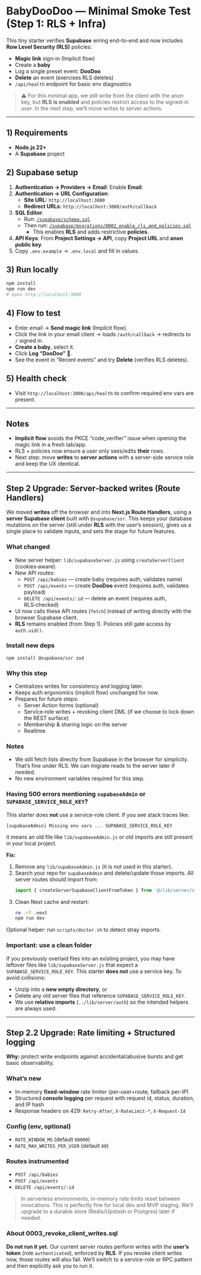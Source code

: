 # BabyDooDoo — Minimal Smoke Test (Step 1: RLS + Infra)

This tiny starter verifies **Supabase** wiring end-to-end and now includes **Row Level Security (RLS)** policies:
- **Magic link** sign-in (Implicit flow)
- Create a **baby**
- Log a single preset event: **DooDoo**
- **Delete** an event (exercises RLS deletes)
- `/api/health` endpoint for basic env diagnostics

> ⚠️ For this minimal app, we still write from the client with the anon key, but **RLS is enabled** and policies restrict access to the signed-in user. In the next step, we’ll move writes to server actions.

---

## 1) Requirements

- **Node.js 22+**
- A **Supabase** project

## 2) Supabase setup

1. **Authentication → Providers → Email**: Enable **Email**.
2. **Authentication → URL Configuration**:
   - **Site URL:** `http://localhost:3000`
   - **Redirect URLs:** `http://localhost:3000/auth/callback`
3. **SQL Editor**:
   - Run: [`/supabase/schema.sql`](./supabase/schema.sql)
   - Then run: [`/supabase/migrations/0002_enable_rls_and_policies.sql`](./supabase/migrations/0002_enable_rls_and_policies.sql)
     - This enables **RLS** and adds restrictive **policies**.
4. **API Keys**: From **Project Settings → API**, copy **Project URL** and **anon public key**.
5. Copy `.env.example` → `.env.local` and fill in values.

## 3) Run locally

```bash
npm install
npm run dev
# open http://localhost:3000
```

## 4) Flow to test

- Enter email → **Send magic link** (Implicit flow).
- Click the link in your email client → loads `/auth/callback` → redirects to `/` signed in.
- **Create a baby**, select it.
- Click **Log “DooDoo”** 💩.
- See the event in “Recent events” and try **Delete** (verifies RLS deletes).

## 5) Health check

- Visit `http://localhost:3000/api/health` to confirm required env vars are present.

---

## Notes

- **Implicit flow** avoids the PKCE “code_verifier” issue when opening the magic link in a fresh tab/app.
- RLS + policies now ensure a user only sees/edits **their** rows.
- Next step: move **writes** to **server actions** with a server-side service role and keep the UX identical.


---

## Step 2 Upgrade: Server‑backed writes (Route Handlers)

We moved **writes** off the browser and into **Next.js Route Handlers**, using a **server Supabase client** built with `@supabase/ssr`. This keeps your database mutations on the server (still under **RLS** with the user’s session), gives us a single place to validate inputs, and sets the stage for future features.

### What changed
- New server helper: `lib/supabaseServer.js` using `createServerClient` (cookies‑aware).
- New API routes:
  - `POST /api/babies` — create baby (requires auth, validates name)
  - `POST /api/events` — create **DooDoo** event (requires auth, validates payload)
  - `DELETE /api/events/:id` — delete an event (requires auth, RLS‑checked)
- UI now calls these API routes (`fetch`) instead of writing directly with the browser Supabase client.
- **RLS** remains enabled (from Step 1). Policies still gate access by `auth.uid()`.

### Install new deps
```
npm install @supabase/ssr zod
```

### Why this step
- Centralizes writes for consistency and logging later.
- Keeps auth ergonomics (implicit flow) unchanged for now.
- Prepares for future steps:
  - Server Action forms (optional)
  - Service‑role writes + revoking client DML (if we choose to lock down the REST surface)
  - Membership & sharing logic on the server
  - Realtime

### Notes
- We still fetch lists directly from Supabase in the browser for simplicity. That’s fine under RLS. We can migrate reads to the server later if needed.
- No new environment variables required for this step.

### Having 500 errors mentioning `supabaseAdmin` or `SUPABASE_SERVICE_ROLE_KEY`?
This starter does **not** use a service-role client. If you see stack traces like:

```
[supabaseAdmin] Missing env vars ... SUPABASE_SERVICE_ROLE_KEY
```
it means an old file like `lib/supabaseAdmin.js` or old imports are still present in your local project.

**Fix:**
1. Remove any `lib/supabaseAdmin.js` (it is not used in this starter).
2. Search your repo for `supabaseAdmin` and delete/update those imports. All server routes should import from:
   ```js
   import { createServerSupabaseClientFromToken } from '@/lib/server/supabaseServerClient';
   ```
3. Clean Next cache and restart:
   ```bash
   rm -rf .next
   npm run dev
   ```

Optional helper: run `scripts/doctor.sh` to detect stray imports.


### Important: use a clean folder
If you previously overlaid files into an existing project, you may have leftover files like `lib/supabaseServer.js` that expect a `SUPABASE_SERVICE_ROLE_KEY`. This starter **does not** use a service key. To avoid collisions:
- Unzip into a **new empty directory**, or
- Delete any old server files that reference `SUPABASE_SERVICE_ROLE_KEY`.
- We use **relative imports** (`../lib/server/auth`) so the intended helpers are always used.

---

## Step 2.2 Upgrade: Rate limiting + Structured logging

**Why:** protect write endpoints against accidental/abusive bursts and get basic observability.

### What’s new
- In-memory **fixed-window** rate limiter (per-user+route, fallback per-IP)
- Structured **console logging** per request with request id, status, duration, and IP hash
- Response headers on 429: `Retry-After`, `X-RateLimit-*`, `X-Request-Id`

### Config (env, optional)
- `RATE_WINDOW_MS` (default `60000`)
- `RATE_MAX_WRITES_PER_USER` (default `60`)

### Routes instrumented
- `POST /api/babies`
- `POST /api/events`
- `DELETE /api/events/:id`

> In serverless environments, in-memory rate limits reset between invocations. This is perfectly fine for local dev and MVP staging. We’ll upgrade to a durable store (Redis/Upstash or Postgres) later if needed.

### About 0003_revoke_client_writes.sql
**Do not run it yet.** Our current server routes perform writes with the **user’s token** (role `authenticated`), enforced by **RLS**. If you revoke client writes now, those routes will also fail. We’ll switch to a service-role or RPC pattern and then explicitly ask you to run it.
